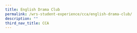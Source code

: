 ```yaml
---
title: English Drama Club
permalink: /wrs-student-experience/cca/english-drama-club/
description: ""
third_nav_title: CCA
---
```

